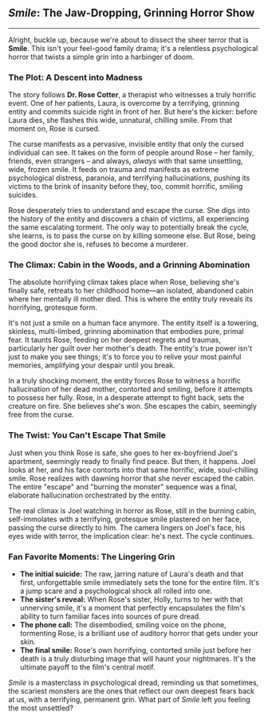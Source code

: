 ## *Smile*: The Jaw-Dropping, Grinning Horror Show

---

Alright, buckle up, because we're about to dissect the sheer terror that is **Smile**. This isn't your feel-good family drama; it's a relentless psychological horror that twists a simple grin into a harbinger of doom.

### The Plot: A Descent into Madness

The story follows **Dr. Rose Cotter**, a therapist who witnesses a truly horrific event. One of her patients, Laura, is overcome by a terrifying, grinning entity and commits suicide right in front of her. But here's the kicker: before Laura dies, she flashes this wide, unnatural, chilling smile. From that moment on, Rose is cursed.

The curse manifests as a pervasive, invisible entity that only the cursed individual can see. It takes on the form of people around Rose – her family, friends, even strangers – and always, *always* with that same unsettling, wide, frozen smile. It feeds on trauma and manifests as extreme psychological distress, paranoia, and terrifying hallucinations, pushing its victims to the brink of insanity before they, too, commit horrific, smiling suicides.

Rose desperately tries to understand and escape the curse. She digs into the history of the entity and discovers a chain of victims, all experiencing the same escalating torment. The only way to potentially break the cycle, she learns, is to pass the curse on by killing someone else. But Rose, being the good doctor she is, refuses to become a murderer.

### The Climax: Cabin in the Woods, and a Grinning Abomination

The absolute horrifying climax takes place when Rose, believing she's finally safe, retreats to her childhood home—an isolated, abandoned cabin where her mentally ill mother died. This is where the entity truly reveals its horrifying, grotesque form.

It's not just a smile on a human face anymore. The entity itself is a towering, skinless, multi-limbed, grinning abomination that embodies pure, primal fear. It taunts Rose, feeding on her deepest regrets and traumas, particularly her guilt over her mother's death. The entity's true power isn't just to make you see things; it's to force you to relive your most painful memories, amplifying your despair until you break.

In a truly shocking moment, the entity forces Rose to witness a horrific hallucination of her dead mother, contorted and smiling, before it attempts to possess her fully. Rose, in a desperate attempt to fight back, sets the creature on fire. She believes she's won. She escapes the cabin, seemingly free from the curse.

### The Twist: You Can't Escape That Smile

Just when you think Rose is safe, she goes to her ex-boyfriend Joel's apartment, seemingly ready to finally find peace. But then, it happens. Joel looks at her, and his face contorts into that same horrific, wide, soul-chilling smile. Rose realizes with dawning horror that she never escaped the cabin. The entire "escape" and "burning the monster" sequence was a final, elaborate hallucination orchestrated by the entity.

The real climax is Joel watching in horror as Rose, still in the burning cabin, self-immolates with a terrifying, grotesque smile plastered on her face, passing the curse directly to him. The camera lingers on Joel's face, his eyes wide with terror, the implication clear: he's next. The cycle continues.

### Fan Favorite Moments: The Lingering Grin

* **The initial suicide:** The raw, jarring nature of Laura's death and that first, unforgettable smile immediately sets the tone for the entire film. It's a jump scare and a psychological shock all rolled into one.
* **The sister's reveal:** When Rose's sister, Holly, turns to her with that unnerving smile, it's a moment that perfectly encapsulates the film's ability to turn familiar faces into sources of pure dread.
* **The phone call:** The disembodied, smiling voice on the phone, tormenting Rose, is a brilliant use of auditory horror that gets under your skin.
* **The final smile:** Rose's own horrifying, contorted smile just before her death is a truly disturbing image that will haunt your nightmares. It's the ultimate payoff to the film's central motif.

*Smile* is a masterclass in psychological dread, reminding us that sometimes, the scariest monsters are the ones that reflect our own deepest fears back at us, with a terrifying, permanent grin. What part of *Smile* left you feeling the most unsettled?